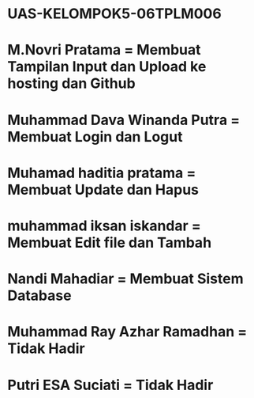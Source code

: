 # UAS-KELOMPOK5-06TPLM006 
# M.Novri Pratama = Membuat Tampilan Input dan Upload ke hosting dan Github
# Muhammad Dava Winanda Putra = Membuat Login dan Logut
# Muhamad haditia pratama = Membuat Update dan Hapus
# muhammad iksan iskandar = Membuat Edit file dan Tambah
# Nandi Mahadiar = Membuat Sistem Database
# Muhammad Ray Azhar Ramadhan = Tidak Hadir
# Putri ESA Suciati = Tidak Hadir
